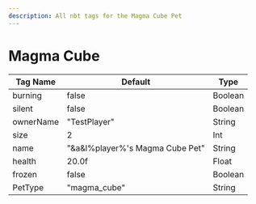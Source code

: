 ```yaml
---
description: All nbt tags for the Magma Cube Pet
---
```



# Magma Cube

| Tag Name     | Default                                                            | Type                                         |
| - | - | - |
| burning | false | Boolean |
| silent | false | Boolean |
| ownerName | "TestPlayer" | String |
| size | 2 | Int |
| name | "&a&l%player%'s Magma Cube Pet" | String |
| health | 20.0f | Float |
| frozen | false | Boolean |
| PetType | "magma_cube" | String |

